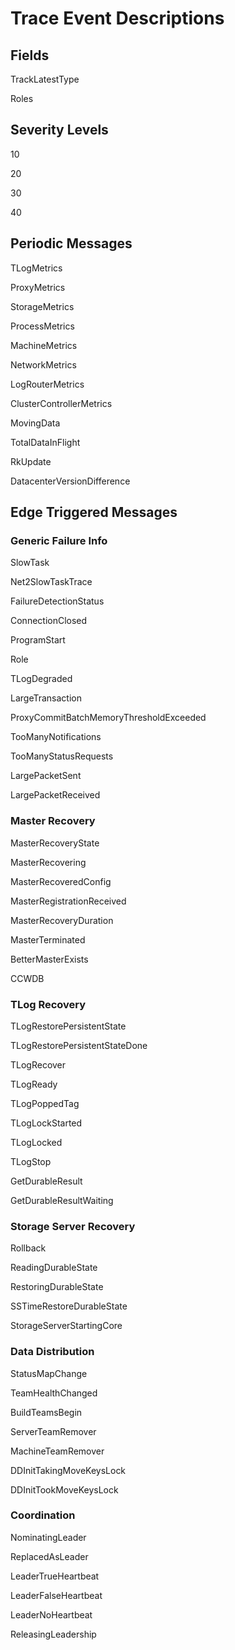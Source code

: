 # Trace Event Descriptions

## Fields

TrackLatestType

Roles

## Severity Levels

10

20

30

40

## Periodic Messages

TLogMetrics

ProxyMetrics

StorageMetrics

ProcessMetrics

MachineMetrics

NetworkMetrics

LogRouterMetrics

ClusterControllerMetrics

MovingData

TotalDataInFlight

RkUpdate

DatacenterVersionDifference

## Edge Triggered Messages

### Generic Failure Info

SlowTask

Net2SlowTaskTrace

FailureDetectionStatus

ConnectionClosed

ProgramStart

Role

TLogDegraded

LargeTransaction

ProxyCommitBatchMemoryThresholdExceeded

TooManyNotifications

TooManyStatusRequests

LargePacketSent

LargePacketReceived

### Master Recovery

MasterRecoveryState

MasterRecovering

MasterRecoveredConfig

MasterRegistrationReceived

MasterRecoveryDuration

MasterTerminated

BetterMasterExists

CCWDB

### TLog Recovery

TLogRestorePersistentState

TLogRestorePersistentStateDone

TLogRecover

TLogReady

TLogPoppedTag

TLogLockStarted

TLogLocked

TLogStop

GetDurableResult

GetDurableResultWaiting

### Storage Server Recovery

Rollback

ReadingDurableState

RestoringDurableState

SSTimeRestoreDurableState

StorageServerStartingCore

### Data Distribution

StatusMapChange

TeamHealthChanged

BuildTeamsBegin

ServerTeamRemover

MachineTeamRemover

DDInitTakingMoveKeysLock

DDInitTookMoveKeysLock

### Coordination

NominatingLeader

ReplacedAsLeader

LeaderTrueHeartbeat

LeaderFalseHeartbeat

LeaderNoHeartbeat

ReleasingLeadership